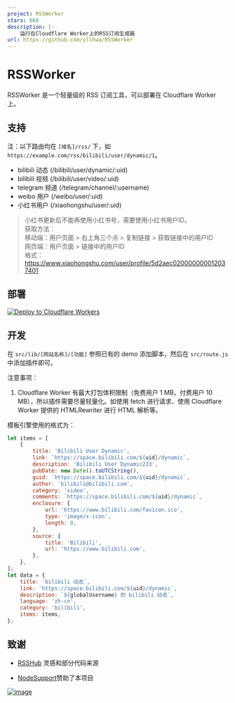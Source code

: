 ```yaml
---
project: RSSWorker
stars: 668
description: |-
    运行在Cloudflare Worker上的RSS订阅生成器
url: https://github.com/yllhwa/RSSWorker
---
```


# RSSWorker

RSSWorker 是一个轻量级的 RSS 订阅工具，可以部署在 Cloudflare Worker 上。

## 支持

注：以下路由均在 `[域名]/rss/` 下，如 `https://example.com/rss/bilibili/user/dynamic/1`。

- bilibili 动态 (/bilibili/user/dynamic/:uid)
- bilibili 视频 (/bilibili/user/video/:uid)
- telegram 频道 (/telegram/channel/:username)
- weibo 用户 (/weibo/user/:uid)
- 小红书用户 (/xiaohongshu/user/:uid)

> 小红书更新后不能再使用小红书号，需要使用小红书用户ID。  
> 获取方法：  
> 移动端：用户页面 > 右上角三个点 > 复制链接 > 获取链接中的用户ID  
> 网页端：用户页面 > 链接中的用户ID  
> 格式：https://www.xiaohongshu.com/user/profile/5d2aec020000000012037401

## 部署

[![Deploy to Cloudflare Workers](https://deploy.workers.cloudflare.com/button)](https://deploy.workers.cloudflare.com/?url=https://github.com/yllhwa/RSSWorker)

## 开发

在 `src/lib/[网站名称]/[功能]` 参照已有的 demo 添加脚本，然后在 `src/route.js` 中添加插件即可。

注意事项：
1. Cloudflare Worker 有最大打包体积限制（免费用户 1 MB，付费用户 10 MB），所以插件需要尽量轻量化。如使用 fetch 进行请求、使用 Cloudflare Worker 提供的 HTMLRewriter 进行 HTML 解析等。

模板引擎使用的格式为：

```js
let items = [
	{
		title: 'Bilibili User Dynamic',
		link: `https://space.bilibili.com/${uid}/dynamic`,
		description: 'Bilibili User Dynamic233',
		pubDate: new Date().toUTCString(),
		guid: `https://space.bilibili.com/${uid}/dynamic`,
		author: 'bilibili@bilibili.com',
		category: 'video',
		comments: `https://space.bilibili.com/${uid}/dynamic`,
		enclosure: {
			url: 'https://www.bilibili.com/favicon.ico',
			type: 'image/x-icon',
			length: 0,
		},
		source: {
			title: 'Bilibili',
			url: 'https://www.bilibili.com',
		},
	},
];
let data = {
    title: `bilibili 动态`,
    link: `https://space.bilibili.com/${uid}/dynamic`,
    description: `${globalUsername} 的 bilibili 动态`,
    language: 'zh-cn',
    category: 'bilibili',
    items: items,
};
```

## 致谢

- [RSSHub](https://github.com/DIYgod/RSSHub) 灵感和部分代码来源

- [NodeSupport](https://github.com/NodeSeekDev/NodeSupport)赞助了本项目

[![image](https://img.imgdd.com/a3ae28fb-ec40-451b-9470-b14aa6dc034a.png)](https://yxvm.com/)

